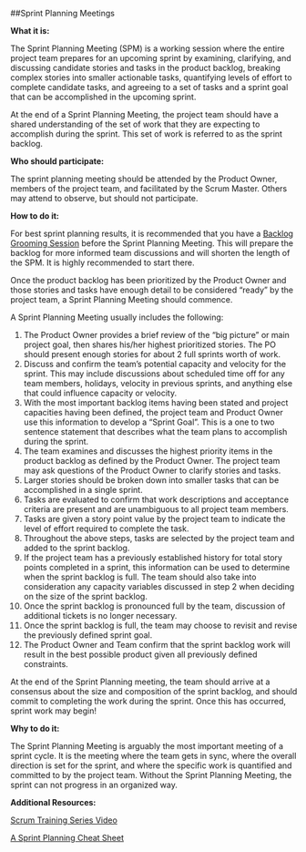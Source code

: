 ##Sprint Planning Meetings

**What it is:**

The Sprint Planning Meeting (SPM) is a working session where the entire project team prepares for an upcoming sprint by examining, clarifying, and discussing candidate stories and tasks in the product backlog, breaking complex stories into smaller actionable tasks, quantifying levels of effort to complete candidate tasks, and agreeing to a set of tasks and a sprint goal that can be accomplished in the upcoming sprint. 

At the end of a Sprint Planning Meeting, the project team should have a shared understanding of the set of work that they are expecting to accomplish during the sprint. This set of work is referred to as the sprint backlog.

**Who should participate:**

The sprint planning meeting should be attended by the Product Owner, members of the project team, and facilitated by the Scrum Master. Others may attend to observe, but should not participate.

**How to do it:**

For best sprint planning results, it is recommended that you have a [Backlog Grooming Session](/backlog-grooming.md) before the Sprint Planning Meeting. This will prepare the backlog for more informed team discussions and will shorten the length of the SPM. It is highly recommended to start there.

Once the product backlog has been prioritized by the Product Owner and those stories and tasks have enough detail to be considered “ready” by the project team, a Sprint Planning Meeting should commence. 

A Sprint Planning Meeting usually includes the following:

1. The Product Owner provides a brief review of the “big picture” or main project goal, then shares his/her highest prioritized stories. The PO should present enough stories for about 2 full sprints worth of work.
2. Discuss and confirm the team’s potential capacity and velocity for the sprint. This may include discussions about scheduled time off for any team members, holidays, velocity in previous sprints, and anything else that could influence capacity or velocity.
3. With the most important backlog items having been stated and project capacities having been defined, the project team and Product Owner use this information to develop a “Sprint Goal”. This is a one to two sentence statement that describes what the team plans to accomplish during the sprint.
4. The team examines and discusses the highest priority items in the product backlog as defined by the Product Owner. The project team may ask questions of the Product Owner to clarify stories and tasks.
5. Larger stories should be broken down into smaller tasks that can be accomplished in a single sprint. 
6. Tasks are evaluated to confirm that work descriptions and acceptance criteria are present and are unambiguous to all project team members.
7. Tasks are given a story point value by the project team to indicate the level of effort required to complete the task.
8. Throughout the above steps, tasks are selected by the project team and added to the sprint backlog.
9. If the project team has a previously established history for total story points completed in a sprint, this information can be used to determine when the sprint backlog is full. The team should also take into consideration any capacity variables discussed in step 2 when deciding on the size of the sprint backlog.
10. Once the sprint backlog is pronounced full by the team, discussion of additional tickets is no longer necessary. 
11. Once the sprint backlog is full, the team may choose to revisit and revise the previously defined sprint goal.
12. The Product Owner and Team confirm that the sprint backlog work will result in the best possible product given all previously defined constraints.

At the end of the Sprint Planning meeting, the team should arrive at a consensus about the size and composition of the sprint backlog, and should commit to completing the work during the sprint. Once this has occurred, sprint work may begin!

**Why to do it:**

The Sprint Planning Meeting is arguably the most important meeting of a sprint cycle. It is the meeting where the team gets in sync, where the overall direction is set for the sprint, and where the specific work is quantified and committed to by the project team. Without the Sprint Planning Meeting, the sprint can not progress in an organized way.

**Additional Resources:**

[Scrum Training Series Video](http://scrumtrainingseries.com/SprintPlanningMeeting/SprintPlanningMeeting.htm)

[A Sprint Planning Cheat Sheet](http://www.leadingagile.com/2012/08/simple-cheat-sheet-to-sprint-planning-meeting/)
